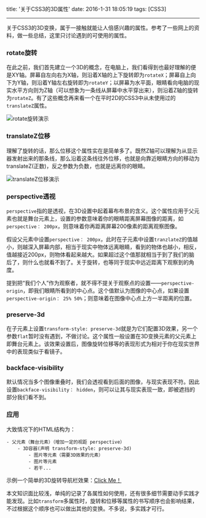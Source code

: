 title: '关于CSS3的3D属性'
date: 2016-1-31 18:05:19
tags: [CSS3]

---

关于CSS3的3D变换，属于一接触就能让人倍感兴趣的属性。参考了一些网上的资料，做一些总结，这里只讨论遇到的可使用的属性。

<!-- more -->

### rotate旋转

在此之前，我们首先建立一个3D的概念，在电脑上，我们看得到也最好理解的便是XY轴。屏幕自左向右为X轴，则沿着X轴的上下旋转即为`rotateX`；屏幕自上向下为Y轴，则沿着Y轴左右旋转即为`rotateY`；以屏幕为水平面，眼睛看向电脑的现实水平方向则为Z轴（可以想象为一条线从屏幕中水平穿出来），则沿着Z轴的旋转为`rotateZ`。有了这些概念再来看一个在平时2D的CSS3中从未使用过的`translateZ`属性。

![rotate旋转演示](http://7xlivs.com1.z0.glb.clouddn.com/2016%2F01%2F%E5%85%B3%E4%BA%8ECSS3%E7%9A%843D%E5%B1%9E%E6%80%A7%2Frotate.jpg)

### translateZ位移

理解了旋转的话，那么位移这个属性实在是简单多了。既然Z轴可以理解为从显示器发射出来的那条线，那么沿着这条线往外位移，也就是向靠近眼睛方向的移动为translateZ(正数)，反之参数为负数，也就是远离你的眼睛。

![translateZ位移演示](http://7xlivs.com1.z0.glb.clouddn.com/2016%2F01%2F%E5%85%B3%E4%BA%8ECSS3%E7%9A%843D%E5%B1%9E%E6%80%A7%2FtranslateZ.jpg)

### perspective透视

`perspective`指的是透视，在3D设置中起着幕布布景的含义。这个属性应用于父元素也就是舞台元素上，设置的参数意味着你的眼睛距离屏幕图像的距离，如`perspective： 200px`，则意味着你再距离屏幕200像素的距离观察图像。

假设父元素中设置`perspective： 200px`，此时在子元素中设置`tranzlateZ`的值越小，则越深入屏幕内部，相当于现实中物体远离眼睛，看到的物体也越小，相反，值越接近200px，则物体看起来越大。如果超过这个值那就相当于到了我们的脑后了，则什么也就看不到了。关于旋转，也等同于现实中远近距离下观察到的角度。

提到把“我们个人”作为观察者，就不得不提关于观察点的设置——`perspective-origin`，即我们眼睛所看到的中心点。这个值默认为图像的中心点，如果设置`perspective-origin： 25% 50%`；则意味着在图像中心点上方一半距离的位置。

### preserve-3d

在子元素上设置`transform-style: preserve-3d`就是为它们配置3D效果，另一个参数`flat`暂时没有遇到，不做讨论。这个属性一般设置在3D变换元素的父元素上即舞台元素上。该效果设置后，图像旋转位移等的表现形式为相对于你在现实世界中的表现类似于看镜子。

### backface-visibility

默认情况当多个图像重叠时，我们会透视看到后面的图像，与现实表现不符。因此设置`backface-visibility： hidden`，则可以让其与现实表现一致，即被遮挡的部分我们看不到。

### 应用

大致情况下的HTML结构为：

```
- 父元素（舞台元素）（增加一定的视距 perspective）
	- 3D容器(声明 transform-style: preserve-3d)
		- 图片等元素（需要3D效果的元素）
		- 图片等元素
		- 若干...

```

示例一个简单的3D旋转导航栏效果：[Click Me！](http://zhaoshibo.net/mydemo/demo/3D旋转导航栏.html)

本文知识面比较浅，单纯的记录了各属性如何使用，还有很多细节需要动手实践才能发现。比如`transform`多属性时，旋转和位移等属性的书写顺序也会影响结果，不过根据这个顺序也可以做出其他的变换。不多说，多实践才可行。

